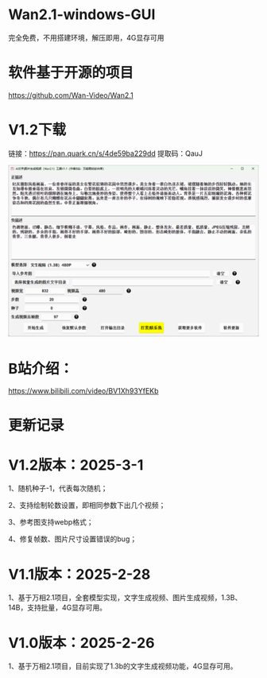 # Wan2.1-windows-GUI
完全免费，不用搭建环境，解压即用，4G显存可用

# 软件基于开源的项目
https://github.com/Wan-Video/Wan2.1

 
# V1.2下载

链接：https://pan.quark.cn/s/4de59ba229dd
提取码：QauJ


 ![image](https://github.com/zhaoyun0071/Wan2.1-windows-GUI/blob/main/1.png)

 
# B站介绍：
https://www.bilibili.com/video/BV1Xh93YfEKb

# 更新记录

# V1.2版本：2025-3-1
1、随机种子-1，代表每次随机；

2、支持绘制轮数设置，即相同参数下出几个视频；

3、参考图支持webp格式；

4、修复帧数、图片尺寸设置错误的bug；


# V1.1版本：2025-2-28
1、基于万相2.1项目，全套模型实现，文字生成视频、图片生成视频，1.3B、14B，支持批量，4G显存可用。


# V1.0版本：2025-2-26
1、基于万相2.1项目，目前实现了1.3b的文字生成视频功能，4G显存可用。


